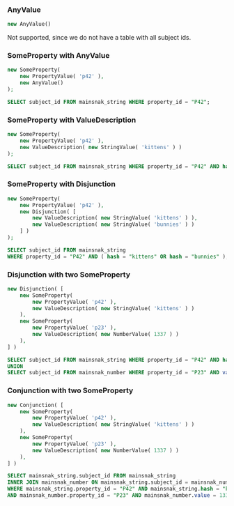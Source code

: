 ### AnyValue


```php
new AnyValue()
```

Not supported, since we do not have a table with all subject ids.

### SomeProperty with AnyValue


```php
new SomeProperty(
	new PropertyValue( 'p42' ),
	new AnyValue()
);
```

```sql
SELECT subject_id FROM mainsnak_string WHERE property_id = "P42";
```

### SomeProperty with ValueDescription


```php
new SomeProperty(
	new PropertyValue( 'p42' ),
	new ValueDescription( new StringValue( 'kittens' ) )
);
```

```sql
SELECT subject_id FROM mainsnak_string WHERE property_id = "P42" AND hash = "kittens";
```

### SomeProperty with Disjunction


```php
new SomeProperty(
	new PropertyValue( 'p42' ),
	new Disjunction( [
		new ValueDescription( new StringValue( 'kittens' ) ),
		new ValueDescription( new StringValue( 'bunnies' ) )
	] )
);
```

```sql
SELECT subject_id FROM mainsnak_string
WHERE property_id = "P42" AND ( hash = "kittens" OR hash = "bunnies" );
```

### Disjunction with two SomeProperty


```php
new Disjunction( [
	new SomeProperty(
		new PropertyValue( 'p42' ),
		new ValueDescription( new StringValue( 'kittens' ) )
	),
	new SomeProperty(
		new PropertyValue( 'p23' ),
		new ValueDescription( new NumberValue( 1337 ) )
	),
] )
```

```sql
SELECT subject_id FROM mainsnak_string WHERE property_id = "P42" AND hash = "kittens"
UNION
SELECT subject_id FROM mainsnak_number WHERE property_id = "P23" AND value = 1337;
```

### Conjunction with two SomeProperty


```php
new Conjunction( [
	new SomeProperty(
		new PropertyValue( 'p42' ),
		new ValueDescription( new StringValue( 'kittens' ) )
	),
	new SomeProperty(
		new PropertyValue( 'p23' ),
		new ValueDescription( new NumberValue( 1337 ) )
	),
] )
```

```sql
SELECT mainsnak_string.subject_id FROM mainsnak_string
INNER JOIN mainsnak_number ON mainsnak_string.subject_id = mainsnak_number.subject_id
WHERE mainsnak_string.property_id = "P42" AND mainsnak_string.hash = "kittens"
AND mainsnak_number.property_id = "P23" AND mainsnak_number.value = 1337;
```


